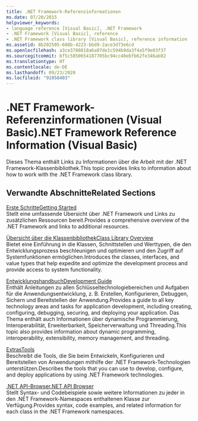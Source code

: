 ```yaml
---
title: .NET Framework-Referenzinformationen
ms.date: 07/20/2015
helpviewer_keywords:
- language reference [Visual Basic], .NET Framework
- .NET Framework [Visual Basic], reference
- .NET Framework class library [Visual Basic], reference information
ms.assetid: 8b202505-608b-4223-bbd9-2ace3d73e6cd
ms.openlocfilehash: a3ce3780818a6a07de1c594b9da3f4a5f9e03f37
ms.sourcegitcommit: bf5c5850654187705bc94cc40ebfb62fe346ab02
ms.translationtype: HT
ms.contentlocale: de-DE
ms.lasthandoff: 09/23/2020
ms.locfileid: "91058403"
---
```

# <a name="net-framework-reference-information-visual-basic"></a><span data-ttu-id="b8d05-102">.NET Framework-Referenzinformationen (Visual Basic)</span><span class="sxs-lookup"><span data-stu-id="b8d05-102">.NET Framework Reference Information (Visual Basic)</span></span>

<span data-ttu-id="b8d05-103">Dieses Thema enthält Links zu Informationen über die Arbeit mit der .NET Framework-Klassenbibliothek.</span><span class="sxs-lookup"><span data-stu-id="b8d05-103">This topic provides links to information about how to work with the .NET Framework class library.</span></span>  
  
## <a name="related-sections"></a><span data-ttu-id="b8d05-104">Verwandte Abschnitte</span><span class="sxs-lookup"><span data-stu-id="b8d05-104">Related Sections</span></span>  

 [<span data-ttu-id="b8d05-105">Erste Schritte</span><span class="sxs-lookup"><span data-stu-id="b8d05-105">Getting Started</span></span>](../../framework/get-started/index.md)  
 <span data-ttu-id="b8d05-106">Stellt eine umfassende Übersicht über .NET Framework und Links zu zusätzlichen Ressourcen bereit.</span><span class="sxs-lookup"><span data-stu-id="b8d05-106">Provides a comprehensive overview of the .NET Framework and links to additional resources.</span></span>  
  
 [<span data-ttu-id="b8d05-107">Übersicht über die Klassenbibliothek</span><span class="sxs-lookup"><span data-stu-id="b8d05-107">Class Library Overview</span></span>](../../standard/class-library-overview.md)  
 <span data-ttu-id="b8d05-108">Bietet eine Einführung in die Klassen, Schnittstellen und Werttypen, die den Entwicklungsprozess beschleunigen und optimieren und den Zugriff auf Systemfunktionen ermöglichen.</span><span class="sxs-lookup"><span data-stu-id="b8d05-108">Introduces the classes, interfaces, and value types that help expedite and optimize the development process and provide access to system functionality.</span></span>  
  
 [<span data-ttu-id="b8d05-109">Entwicklungshandbuch</span><span class="sxs-lookup"><span data-stu-id="b8d05-109">Development Guide</span></span>](../../framework/development-guide.md)  
 <span data-ttu-id="b8d05-110">Enthält Anleitungen zu allen Schlüsseltechnologiebereichen und Aufgaben für die Anwendungsentwicklung, z. B. Erstellen, Konfigurieren, Debuggen, Sichern und Bereitstellen der Anwendung.</span><span class="sxs-lookup"><span data-stu-id="b8d05-110">Provides a guide to all key technology areas and tasks for application development, including creating, configuring, debugging, securing, and deploying your application.</span></span> <span data-ttu-id="b8d05-111">Das Thema enthält auch Informationen über dynamische Programmierung, Interoperabilität, Erweiterbarkeit, Speicherverwaltung und Threading.</span><span class="sxs-lookup"><span data-stu-id="b8d05-111">This topic also provides information about dynamic programming, interoperability, extensibility, memory management, and threading.</span></span>  
  
 [<span data-ttu-id="b8d05-112">Extras</span><span class="sxs-lookup"><span data-stu-id="b8d05-112">Tools</span></span>](../../framework/tools/index.md)  
 <span data-ttu-id="b8d05-113">Beschreibt die Tools, die Sie beim Entwickeln, Konfigurieren und Bereitstellen von Anwendungen mithilfe der .NET Framework-Technologien unterstützen.</span><span class="sxs-lookup"><span data-stu-id="b8d05-113">Describes the tools that you can use to develop, configure, and deploy applications by using .NET Framework technologies.</span></span>  
  
 [<span data-ttu-id="b8d05-114">.NET API-Browser</span><span class="sxs-lookup"><span data-stu-id="b8d05-114">.NET API Browser</span></span>](../../../api/index.md)  
 <span data-ttu-id="b8d05-115">Stellt Syntax- und Codebeispiele sowie weitere Informationen zu jeder in den .NET Framework-Namespaces enthaltenen Klasse zur Verfügung.</span><span class="sxs-lookup"><span data-stu-id="b8d05-115">Provides syntax, code examples, and related information for each class in the .NET Framework namespaces.</span></span>

